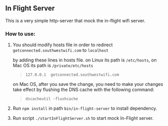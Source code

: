 ## In Flight Server

This is a very simple http-server that mock the in-flight wifi server.

### How to use:

1. You should modify hosts file in order to redirect `getconnected.southwestwifi.com` to `localhost`

   by adding these lines in hosts file. on Linux its path is `/etc/hosts`, on Mac OS its path is `/private/etc/hosts`

   > ```
   > 127.0.0.1  getconnected.southwestwifi.com
   > ```

   on Mac OS, after you save the change, you need to make your changes take effect by flushing the DNS cache with the following command:

   > ```
   > dscacheutil -flushcache
   > ```

2. Run `npm install` in path `bin/in-flight-server` to install dependency.
3. Run script `./startInFlightServer.sh` to start mock In-Flight server.
